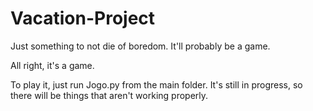 # Vacation-Project
Just something to not die of boredom. It'll probably be a game. 

All right, it's a game.

To play it, just run Jogo.py from the main folder.
It's still in progress, so there will be things that aren't working properly.
